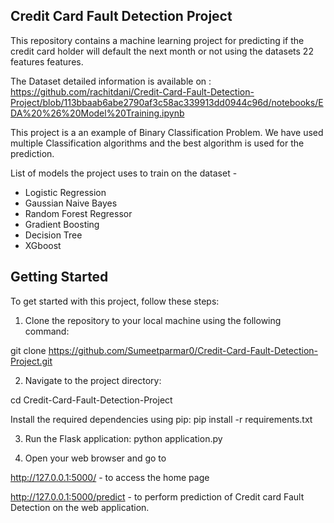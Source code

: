 ## Credit Card Fault Detection Project
This repository contains a machine learning project for predicting if the credit card holder will default the next month or not using the datasets 22 features features.


The Dataset detailed information is available on : https://github.com/rachitdani/Credit-Card-Fault-Detection-Project/blob/113bbaab6abe2790af3c58ac339913dd0944c96d/notebooks/EDA%20%26%20Model%20Training.ipynb

This project is a an example of Binary Classification Problem. We have used multiple Classification algorithms and the best algorithm is used for the prediction.

List of models the project uses to train on the dataset -
* Logistic Regression
* Gaussian Naive Bayes
* Random Forest Regressor
* Gradient Boosting
* Decision Tree
* XGboost

## Getting Started
To get started with this project, follow these steps:

1. Clone the repository to your local machine using the following command:

git clone https://github.com/Sumeetparmar0/Credit-Card-Fault-Detection-Project.git

2. Navigate to the project directory: 

cd Credit-Card-Fault-Detection-Project

Install the required dependencies using pip: pip install -r requirements.txt

3. Run the Flask application: python application.py

4. Open your web browser and go to 

http://127.0.0.1:5000/ - to access the home page

http://127.0.0.1:5000/predict - to perform prediction of Credit card Fault Detection on the web application.
